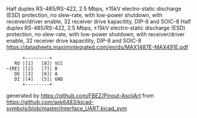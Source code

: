 Half duplex RS-485/RS-422, 2.5 Mbps, ±15kV electro-static discharge (ESD) protection, no slew-rate, with low-power shutdown, with receiver/driver enable, 32 receiver drive kapacitity, DIP-8 and SOIC-8
Half duplex RS-485/RS-422, 2.5 Mbps, ±15kV electro-static discharge (ESD) protection, no slew-rate, with low-power shutdown, with receiver/driver enable, 32 receiver drive kapacitity, DIP-8 and SOIC-8
https://datasheets.maximintegrated.com/en/ds/MAX1487E-MAX491E.pdf


	      +---------+
	   RO |[1]   [8]| VCC
	~{RE} |[2]   [7]| B
	   DE |[3]   [6]| A
	   DI |[4]   [5]| GND
	      +---------+


generated by https://github.com/FBEZ/Pinout-AsciiArt from https://github.com/ask6483/kicad-symbols/blob/master/Interface_UART.kicad_sym
